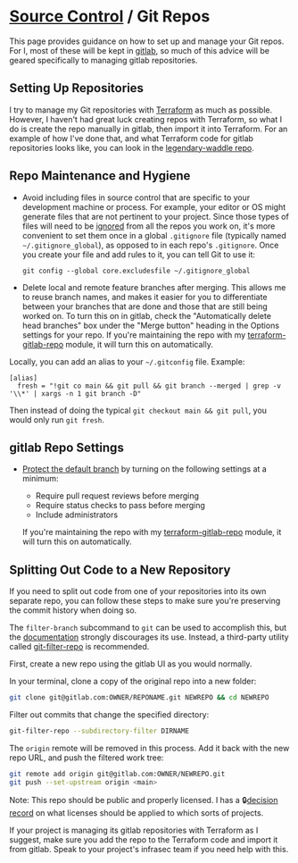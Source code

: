 # [Source Control](./README.md) / Git Repos

This page provides guidance on how to set up and manage your Git repos.
For I, most of these will be kept in [gitlab](https://gitlab.com),
so much of this advice will be geared specifically to managing gitlab
repositories.

## Setting Up Repositories

I try to manage my Git repositories with [Terraform](https://terraform.io)
as much as possible. However, I haven't had great luck creating repos with
Terraform, so what I do is create the repo manually in gitlab, then import
it into Terraform. For an example of how I've done that, and what Terraform
code for gitlab repositories looks like, you can look in the
[legendary-waddle repo](https://gitlab.com/webmaeistro/legendary-waddle/tree/master/Frontworks-prod/gitlab-global).

## Repo Maintenance and Hygiene

* Avoid including files in source control that are specific to your development
machine or process. For example, your editor or OS might generate files that are
not pertinent to your project. Since those types of files will need to be
[ignored](https://help.gitlab.com/en/gitlab/using-git/ignoring-files) from all
the repos you work on, it's more convenient to set them once in a global
`.gitignore` file (typically named `~/.gitignore_global`), as opposed to in each
repo's `.gitignore`. Once you create your file and add rules to it, you can tell
Git to use it:

  ```
  git config --global core.excludesfile ~/.gitignore_global
  ```

* Delete local and remote feature branches after merging. This allows me to
reuse branch names, and makes it easier for you to differentiate between
your branches that are done and those that are still being worked on. To turn
this on in gitlab, check the "Automatically delete head branches" box under
the "Merge button" heading in the Options settings for your repo. If you're
maintaining the repo with my
[terraform-gitlab-repo](https://registry.terraform.io/modules/webmaeistro/repo/gitlab)
module, it will turn this on automatically.

Locally, you can add an alias to your `~/.gitconfig` file. Example:

  ```
  [alias]
    fresh = "!git co main && git pull && git branch --merged | grep -v '\\*' | xargs -n 1 git branch -D"
  ```

  Then instead of doing the typical `git checkout main && git pull`, you would
  only run `git fresh`.

## gitlab Repo Settings

* [Protect the default branch](https://help.gitlab.com/en/articles/configuring-protected-branches) by turning on the following settings at a minimum:

  * Require pull request reviews before merging
  * Require status checks to pass before merging
  * Include administrators

  If you're maintaining the repo with my [terraform-gitlab-repo](https://registry.terraform.io/modules/webmaeistro/repo/gitlab)
  module, it will turn this on automatically.

## Splitting Out Code to a New Repository

If you need to split out code from one of your repositories into its own
separate repo, you can follow these steps to make sure you're preserving
the commit history when doing so.

The `filter-branch` subcommand to `git` can be used to accomplish this, but the
[documentation](https://git-scm.com/docs/git-filter-branch) strongly
discourages its use. Instead, a third-party utility called
[git-filter-repo](https://gitlab.com/newren/git-filter-repo) is recommended.

First, create a new repo using the gitlab UI as you would normally.

In your terminal, clone a copy of the original repo into a new folder:

```sh
git clone git@gitlab.com:OWNER/REPONAME.git NEWREPO && cd NEWREPO
```

Filter out commits that change the specified directory:

```sh
git-filter-repo --subdirectory-filter DIRNAME
```

The `origin` remote will be removed in this process. Add it back with the new
repo URL, and push the filtered work tree:

```sh
git remote add origin git@gitlab.com:OWNER/NEWREPO.git
git push --set-upstream origin <main>
```

Note: This repo should be public and properly licensed. I has a
:lock:[decision record][license_tdr] on what licenses should be applied to
which sorts of projects.

If your project is managing its gitlab repositories with Terraform as
I suggest, make sure you add the repo to the Terraform code and import
it from gitlab. Speak to your project's infrasec team if you need help
with this.

[license_tdr]: https://docs.google.com/document/d/12UYIN3XfRPdKQV87_0ILa9-z6eWRBcLqtwP9fCyR6Tg/edit
